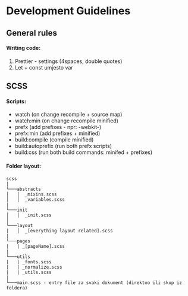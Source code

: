 # Development Guidelines

## General rules

#### Writing code:

1. Prettier - settings (4spaces, double quotes)
2. Let + const umjesto var

## SCSS

#### Scripts:

-   watch (on change recompile + source map)
-   watch:min (on change recompile minified)
-   prefx (add prefixes - npr: -webkit-)
-   prefx:min (add prefixes + minified)
-   build:compile (compile minified)
-   build:autoprefix (run both prefx scripts)
-   build:css (run both build commands: minifed + prefixes)

#### Folder layout:

```
scss
|
└───abstracts
│   │  _mixins.scss
│   │  _variables.scss
|
└───init
│   │  _init.scss
│
└───layout
|   │  _[everything layout related].scss
|
└───pages
|   | _[pageName].scss
|
└───utils
|   | _fonts.scss
|   | _normalize.scss
|   | _utils.scss
|
└───main.scss - entry file za svaki dokument (direktno ili skup iz foldera)
```
